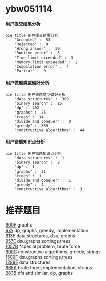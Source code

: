 # ybw051114

<!-- tabs:start -->



#### **用户提交结果分析**

```mermaid
pie title 用户提交结果分析
    "Accepted" :  53
    "Rejected" :  0
    "Wrong answer" :  30
    "Runtime error" :  5
    "Time limit exceeded" :  3
    "Memory limit exceeded" :  2
    "Compilation error" :  4
    "Partial" :  0
```

#### **用户做题类型偏好分析**

```mermaid
pie title 用户做题类型偏好分析
    "data structures" :  389
    "binary search" :  15
    "dp" :  402
    "graphs" :  25
    "trees" :  14
    "divide and conquer" :  0
    "greedy" :  389
    "constructive algorithms" :  44
```
#### **用户错题知识点分析**

```mermaid
pie title 用户错题知识点分析
    "data structures" :  1
    "binary search" :  2
    "dp" :  1
    "graphs" :  31
    "trees" :  1
    "divide and conquer" :  1
    "greedy" :  4
    "constructive algorithms" :  3
```



<!-- tabs:end -->
# 推荐题目
[600F](https://codeforces.com/contest/600/problem/F)		graphs		  
[67A](https://codeforces.com/contest/67/problem/A)		dp,
                        graphs,
                        greedy,
                        implementation		  
[813F](https://codeforces.com/contest/813/problem/F)		data structures,
                        dsu,
                        graphs		  
[957E](https://codeforces.com/contest/957/problem/E)		dsu,graphs,sortings,trees		  
[1057B](https://codeforces.com/contest/1057/problem/B)		*special problem,
                        brute force		  
[600C](https://codeforces.com/contest/600/problem/C)		constructive algorithms,
                        greedy,
                        strings		  
[1509F](https://codeforces.com/contest/1509/problem/F)		dsu,graphs,sortings,trees		  
[1288E](https://codeforces.com/contest/1288/problem/E)		data structures		  
[868A](https://codeforces.com/contest/868/problem/A)		brute force,
                        implementation,
                        strings		  
[283B](https://codeforces.com/contest/283/problem/B)		dfs and similar,
                        dp,
                        graphs		  
